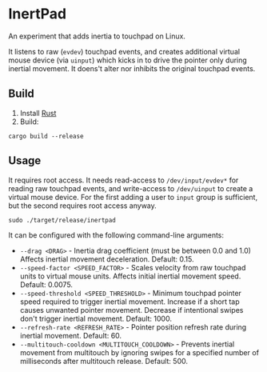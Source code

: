 # InertPad

An experiment that adds inertia to touchpad on Linux.

It listens to raw (`evdev`) touchpad events, and creates additional virtual mouse device (via `uinput`) which kicks in to drive the pointer only during inertial movement. It doens't alter nor inhibits the original touchpad events.

## Build

1. Install [Rust](https://www.rust-lang.org/tools/install)
2. Build:
```
cargo build --release
```

## Usage

It requires root access. It needs read-access to `/dev/input/evdev*` for reading raw touchpad events, and write-access to `/dev/uinput` to create a virtual mouse device. For the first adding a user to `input` group is sufficient, but the second requires root access anyway.

```
sudo ./target/release/inertpad
```

It can be configured with the following command-line arguments:

- `--drag <DRAG>` - Inertia drag coefficient (must be between 0.0 and 1.0) Affects inertial movement deceleration. Default: 0.15.
- `--speed-factor <SPEED_FACTOR>` - Scales velocity from raw touchpad units to virtual mouse units. Affects initial inertial movement speed. Default: 0.0075.
- `--speed-threshold <SPEED_THRESHOLD>` - Minimum touchpad pointer speed required to trigger inertial movement. Increase if a short tap causes unwanted pointer movement. Decrease if intentional swipes don't trigger inertial movement. Default: 1000.
- `--refresh-rate <REFRESH_RATE>` - Pointer position refresh rate during inertial movement. Default: 60.
- `--multitouch-cooldown <MULTITOUCH_COOLDOWN>` - Prevents inertial movement from multitouch by ignoring swipes for a specified number of milliseconds after multitouch release. Default: 500.
